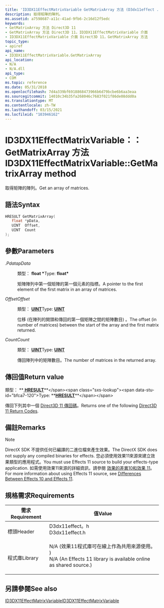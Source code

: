 ```yaml
---
title: 'ID3DX11EffectMatrixVariable GetMatrixArray 方法 (D3dx11effect .h) '
description: 取得矩陣的陣列。
ms.assetid: a7598687-a11c-41ad-9fb6-2c16d12f5edc
keywords:
- GetMatrixArray 方法 Direct3D 11
- GetMatrixArray 方法 Direct3D 11，ID3DX11EffectMatrixVariable 介面
- ID3DX11EffectMatrixVariable 介面 Direct3D 11，GetMatrixArray 方法
topic_type:
- apiref
api_name:
- ID3DX11EffectMatrixVariable.GetMatrixArray
api_location:
- N/A
- N/A.dll
api_type:
- COM
ms.topic: reference
ms.date: 05/31/2018
ms.openlocfilehash: 7d4a339bf6918868473966b6d79bcbe6b6aa3eaa
ms.sourcegitcommit: 14010c34b35fa268046c7683f021f86de08ddd0a
ms.translationtype: MT
ms.contentlocale: zh-TW
ms.lasthandoff: 03/15/2021
ms.locfileid: "103946162"
---
```

# <a name="id3dx11effectmatrixvariablegetmatrixarray-method"></a><span data-ttu-id="bfca7-106">ID3DX11EffectMatrixVariable：： GetMatrixArray 方法</span><span class="sxs-lookup"><span data-stu-id="bfca7-106">ID3DX11EffectMatrixVariable::GetMatrixArray method</span></span>

<span data-ttu-id="bfca7-107">取得矩陣的陣列。</span><span class="sxs-lookup"><span data-stu-id="bfca7-107">Get an array of matrices.</span></span>

## <a name="syntax"></a><span data-ttu-id="bfca7-108">語法</span><span class="sxs-lookup"><span data-stu-id="bfca7-108">Syntax</span></span>


```C++
HRESULT GetMatrixArray(
   float *pData,
   UINT  Offset,
   UINT  Count
);
```



## <a name="parameters"></a><span data-ttu-id="bfca7-109">參數</span><span class="sxs-lookup"><span data-stu-id="bfca7-109">Parameters</span></span>

<dl> <dt>

<span data-ttu-id="bfca7-110">*.Pdata*</span><span class="sxs-lookup"><span data-stu-id="bfca7-110">*pData*</span></span> 
</dt> <dd>

<span data-ttu-id="bfca7-111">類型： **float \***</span><span class="sxs-lookup"><span data-stu-id="bfca7-111">Type: **float\***</span></span>

<span data-ttu-id="bfca7-112">矩陣陣列中第一個矩陣的第一個元素的指標。</span><span class="sxs-lookup"><span data-stu-id="bfca7-112">A pointer to the first element of the first matrix in an array of matrices.</span></span>

</dd> <dt>

<span data-ttu-id="bfca7-113">*Offset*</span><span class="sxs-lookup"><span data-stu-id="bfca7-113">*Offset*</span></span> 
</dt> <dd>

<span data-ttu-id="bfca7-114">類型： **[ **UINT**](/windows/desktop/WinProg/windows-data-types)**</span><span class="sxs-lookup"><span data-stu-id="bfca7-114">Type: **[**UINT**](/windows/desktop/WinProg/windows-data-types)**</span></span>

<span data-ttu-id="bfca7-115">位移 (在陣列的開頭和傳回的第一個矩陣之間的矩陣數目) 。</span><span class="sxs-lookup"><span data-stu-id="bfca7-115">The offset (in number of matrices) between the start of the array and the first matrix returned.</span></span>

</dd> <dt>

<span data-ttu-id="bfca7-116">*Count*</span><span class="sxs-lookup"><span data-stu-id="bfca7-116">*Count*</span></span> 
</dt> <dd>

<span data-ttu-id="bfca7-117">類型： **[ **UINT**](/windows/desktop/WinProg/windows-data-types)**</span><span class="sxs-lookup"><span data-stu-id="bfca7-117">Type: **[**UINT**](/windows/desktop/WinProg/windows-data-types)**</span></span>

<span data-ttu-id="bfca7-118">傳回陣列中的矩陣數目。</span><span class="sxs-lookup"><span data-stu-id="bfca7-118">The number of matrices in the returned array.</span></span>

</dd> </dl>

## <a name="return-value"></a><span data-ttu-id="bfca7-119">傳回值</span><span class="sxs-lookup"><span data-stu-id="bfca7-119">Return value</span></span>

<span data-ttu-id="bfca7-120">類型： **[ **HRESULT**](https://msdn.microsoft.com/library/Bb401631(v=MSDN.10).aspx)**</span><span class="sxs-lookup"><span data-stu-id="bfca7-120">Type: **[**HRESULT**](https://msdn.microsoft.com/library/Bb401631(v=MSDN.10).aspx)**</span></span>

<span data-ttu-id="bfca7-121">傳回下列其中一個 [Direct3D 11 傳回碼](d3d11-graphics-reference-returnvalues.md)。</span><span class="sxs-lookup"><span data-stu-id="bfca7-121">Returns one of the following [Direct3D 11 Return Codes](d3d11-graphics-reference-returnvalues.md).</span></span>

## <a name="remarks"></a><span data-ttu-id="bfca7-122">備註</span><span class="sxs-lookup"><span data-stu-id="bfca7-122">Remarks</span></span>

> [!Note]  
> <span data-ttu-id="bfca7-123">DirectX SDK 不提供任何已編譯的二進位檔來產生效果。</span><span class="sxs-lookup"><span data-stu-id="bfca7-123">The DirectX SDK does not supply any compiled binaries for effects.</span></span> <span data-ttu-id="bfca7-124">您必須使用效果11來源來建立效果類型的應用程式。</span><span class="sxs-lookup"><span data-stu-id="bfca7-124">You must use Effects 11 source to build your effects-type application.</span></span> <span data-ttu-id="bfca7-125">如需使用效果11來源的詳細資訊，請參閱 [效果的差異10和效果 11](d3d11-graphics-programming-guide-effects-differences.md)。</span><span class="sxs-lookup"><span data-stu-id="bfca7-125">For more information about using Effects 11 source, see [Differences Between Effects 10 and Effects 11](d3d11-graphics-programming-guide-effects-differences.md).</span></span>

 

## <a name="requirements"></a><span data-ttu-id="bfca7-126">規格需求</span><span class="sxs-lookup"><span data-stu-id="bfca7-126">Requirements</span></span>



| <span data-ttu-id="bfca7-127">需求</span><span class="sxs-lookup"><span data-stu-id="bfca7-127">Requirement</span></span> | <span data-ttu-id="bfca7-128">值</span><span class="sxs-lookup"><span data-stu-id="bfca7-128">Value</span></span> |
|--------------------|----------------------------------------------------------------------------------------------------------------------------------------------|
| <span data-ttu-id="bfca7-129">標頭</span><span class="sxs-lookup"><span data-stu-id="bfca7-129">Header</span></span><br/>  | <dl> <span data-ttu-id="bfca7-130"><dt>D3dx11effect。h</dt></span><span class="sxs-lookup"><span data-stu-id="bfca7-130"><dt>D3dx11effect.h</dt></span></span> </dl>                                                    |
| <span data-ttu-id="bfca7-131">程式庫</span><span class="sxs-lookup"><span data-stu-id="bfca7-131">Library</span></span><br/> | <dl> <span data-ttu-id="bfca7-132"><dt>N/A (效果11程式庫可在線上作為共用來源使用。 ) </dt></span><span class="sxs-lookup"><span data-stu-id="bfca7-132"><dt>N/A (An Effects 11 library is available online as shared source.)</dt></span></span> </dl> |



## <a name="see-also"></a><span data-ttu-id="bfca7-133">另請參閱</span><span class="sxs-lookup"><span data-stu-id="bfca7-133">See also</span></span>

<dl> <dt>

[<span data-ttu-id="bfca7-134">ID3DX11EffectMatrixVariable</span><span class="sxs-lookup"><span data-stu-id="bfca7-134">ID3DX11EffectMatrixVariable</span></span>](id3dx11effectmatrixvariable.md)
</dt> </dl>

 

